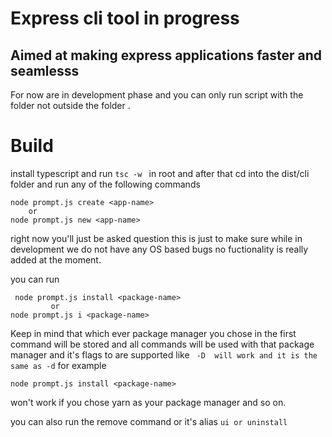 # Express cli tool in progress

## Aimed at making express applications faster and seamlesss
 For now are in development phase and you can only run script with the folder not outside the folder .

 # Build
 install typescript and run ``` tsc -w  ``` in root and after that cd into the dist/cli folder and run any of the following commands
  ```
node prompt.js create <app-name>
      or
node prompt.js new <app-name>
```
right now you'll just be asked question this is just to make sure while in development we do not have any OS based bugs no fuctionality is really added at the moment.

you can run 
```
 node prompt.js install <package-name>
         or
node prompt.js i <package-name>
```
Keep in mind that which ever package manager you chose in the first command will be stored and all commands will be used with that package manager and it's flags to are supported like ``` -D  will work and it is the same as -d```
for example 
  ```
node prompt.js install <package-name>
```
won't work if you chose yarn as your package manager and so on.


you can also run the remove command or it's alias   ``` ui or uninstall ``` 
